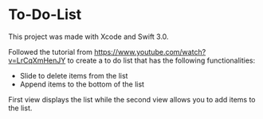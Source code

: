 # To-Do-List

This project was made with Xcode and Swift 3.0.

Followed the tutorial from https://www.youtube.com/watch?v=LrCqXmHenJY to create a to do list that has the following functionalities:
  - Slide to delete items from the list
  - Append items to the bottom of the list
  
First view displays the list while the second view allows you to add items to the list.  
